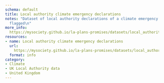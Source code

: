 ```yaml
---
schema: default
title: Local authority climate emergency declarations
notes: "Dataset of local authority declarations of a climate emergency with key features
  flagged\n"
more_info: 
  https://mysociety.github.io/la-plans-promises/datasets/local_authority_climate_emergency_declarations/latest
resources:
- name: Local authority climate emergency declarations
  url: 
    https://mysociety.github.io/la-plans-promises/datasets/local_authority_climate_emergency_declarations/latest
  format: info
category:
- Climate
- UK Local Authority data
- United Kingdom
---
```

